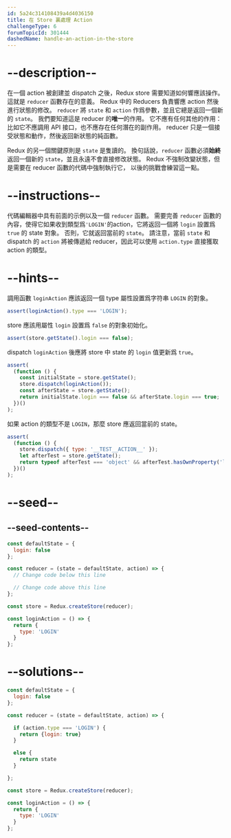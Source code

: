 ```yaml
---
id: 5a24c314108439a4d4036150
title: 在 Store 裏處理 Action
challengeType: 6
forumTopicId: 301444
dashedName: handle-an-action-in-the-store
---
```


# --description--

在一個 action 被創建並 dispatch 之後，Redux store 需要知道如何響應該操作。 這就是 `reducer` 函數存在的意義。 Redux 中的 Reducers 負責響應 action 然後進行狀態的修改。 `reducer` 將 `state` 和 `action` 作爲參數，並且它總是返回一個新的 `state`。 我們要知道這是 reducer 的**唯一**的作用。 它不應有任何其他的作用：比如它不應調用 API 接口，也不應存在任何潛在的副作用。 reducer 只是一個接受狀態和動作，然後返回新狀態的純函數。

Redux 的另一個關鍵原則是 `state` 是隻讀的。 換句話說，`reducer` 函數必須**始終**返回一個新的 `state`，並且永遠不會直接修改狀態。 Redux 不強制改變狀態，但是需要在 reducer 函數的代碼中強制執行它， 以後的挑戰會練習這一點。

# --instructions--

代碼編輯器中具有前面的示例以及一個 `reducer` 函數。 需要完善 `reducer` 函數的內容，使得它如果收到類型爲`'LOGIN'`的action，它將返回一個將 `login` 設置爲 `true` 的 state 對象。 否則，它就返回當前的 `state`。 請注意，當前 `state` 和 dispatch 的 `action` 將被傳遞給 reducer，因此可以使用 `action.type` 直接獲取 action 的類型。

# --hints--

調用函數 `loginAction` 應該返回一個 type 屬性設置爲字符串 `LOGIN` 的對象。

```js
assert(loginAction().type === 'LOGIN');
```

store 應該用屬性 `login` 設置爲 `false` 的對象初始化。

```js
assert(store.getState().login === false);
```

dispatch `loginAction` 後應將 store 中 state 的 `login` 值更新爲 `true`。

```js
assert(
  (function () {
    const initialState = store.getState();
    store.dispatch(loginAction());
    const afterState = store.getState();
    return initialState.login === false && afterState.login === true;
  })()
);
```

如果 action 的類型不是 `LOGIN`，那麼 store 應返回當前的 state。

```js
assert(
  (function () {
    store.dispatch({ type: '__TEST__ACTION__' });
    let afterTest = store.getState();
    return typeof afterTest === 'object' && afterTest.hasOwnProperty('login');
  })()
);
```

# --seed--

## --seed-contents--

```js
const defaultState = {
  login: false
};

const reducer = (state = defaultState, action) => {
  // Change code below this line

  // Change code above this line
};

const store = Redux.createStore(reducer);

const loginAction = () => {
  return {
    type: 'LOGIN'
  }
};
```

# --solutions--

```js
const defaultState = {
  login: false
};

const reducer = (state = defaultState, action) => {

  if (action.type === 'LOGIN') {
    return {login: true}
  }

  else {
    return state
  }

};

const store = Redux.createStore(reducer);

const loginAction = () => {
  return {
    type: 'LOGIN'
  }
};
```
